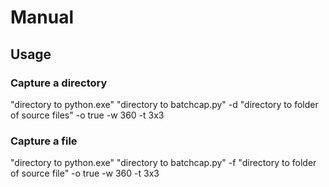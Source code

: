 # Manual

## Usage

### Capture a directory

"directory to python.exe" "directory to batchcap.py" -d "directory to folder of source files" -o true -w 360 -t 3x3

### Capture a file

"directory to python.exe" "directory to batchcap.py" -f "directory to folder of source file" -o true -w 360 -t 3x3

